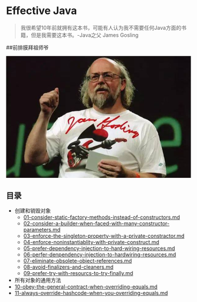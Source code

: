 # Effective Java

> 我很希望10年前就拥有这本书，可能有人认为我不需要任何Java方面的书籍，但是我需要这本书。-Java之父 James Gosling



##前排膜拜祖师爷



![](assets/7c1ed21b0ef41bd5a205634a59da81cb39db3d3d.jpg)





## 目录

- 创建和销毁对象
  -  [01-consider-static-factory-methods-instead-of-constructors.md](01-creating-and-destorying-objects/01-consider-static-factory-methods-instead-of-constructors.md) 
  -  [02-consider-a-builder-when-faced-with-many-constructor-parameters.md](01-creating-and-destorying-objects/02-consider-a-builder-when-faced-with-many-constructor-parameters.md) 
  -  [03-enforce-the-singleton-property-with-a-private-constractor.md](01-creating-and-destorying-objects/03-enforce-the-singleton-property-with-a-private-constractor.md) 
  -  [04-enforce-noninstantiablity-with-private-construct.md](01-creating-and-destorying-objects/04-enforce-noninstantiablity-with-private-construct.md) 
  -  [05-prefer-dependency-injection-to-hard-wiring-resources.md](01-creating-and-destorying-objects/05-prefer-dependency-injection-to-hard-wiring-resources.md) 
  -  [06-perfer-denpendency-injection-to-hardwiring-resources.md](01-creating-and-destorying-objects/06-perfer-denpendency-injection-to-hardwiring-resources.md) 
  -  [07-eliminate-obsolete-object-references.md](01-creating-and-destorying-objects/07-eliminate-obsolete-object-references.md) 
  -  [08-avoid-finalizers-and-cleaners.md](01-creating-and-destorying-objects/08-avoid-finalizers-and-cleaners.md) 
  -  [09-prefer-try-with-resourcs-to-try-finally.md](01-creating-and-destorying-objects/09-prefer-try-with-resourcs-to-try-finally.md) 
-  所有对象的通用方法
  -  [10-obey-the-general-contract-when-overriding-equals.md](02-methods-common-to-all-objects/10-obey-the-general-contract-when-overriding-equals.md) 
  -  [11-always-override-hashcode-when-you-overriding-equals.md](02-methods-common-to-all-objects/11-always-override-hashcode-when-you-overriding-equals.md) 